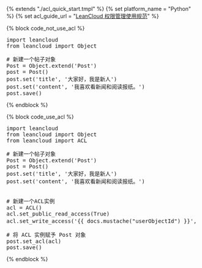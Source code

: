 {% extends "./acl_quick_start.tmpl" %}
{% set platform_name = "Python" %}
{% set acl_guide_url = "[LeanCloud 权限管理使用规范](./acl_guide-python.html)" %}


{% block code_not_use_acl %}
<pre lang="python">
import leancloud
from leancloud import Object

# 新建一个帖子对象
Post = Object.extend('Post')
post = Post()
post.set('title', '大家好，我是新人')
post.set('content', '我喜欢看新闻和阅读报纸。')
post.save()
</pre>
{% endblock %}

{% block code_use_acl %}

<pre lang="python">
import leancloud
from leancloud import Object
from leancloud import ACL

# 新建一个帖子对象
Post = Object.extend('Post')
post = Post()
post.set('title', '大家好，我是新人')
post.set('content', '我喜欢看新闻和阅读报纸。')


# 新建一个ACL实例
acl = ACL()
acl.set_public_read_access(True)
acl.set_write_access('{{ docs.mustache("userObjectId") }}', True) # 这里设置某个 user 的写权限

# 将 ACL 实例赋予 Post 对象
post.set_acl(acl)
post.save()
</pre>

{% endblock %}
